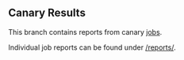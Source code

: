 ## Canary Results

This branch contains reports from canary [jobs](https://github.com/cljs-oss/canary/tree/jobs).

Individual job reports can be found under [/reports/<job-commit-sha>](reports).
